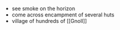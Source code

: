 - see smoke on the horizon
- come across encampment of several huts
- village of hundreds of [[Gnoll]]
